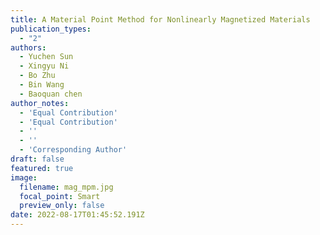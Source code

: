 ```yaml
---
title: A Material Point Method for Nonlinearly Magnetized Materials
publication_types:
  - "2"
authors:
  - Yuchen Sun
  - Xingyu Ni
  - Bo Zhu
  - Bin Wang
  - Baoquan chen
author_notes:
  - 'Equal Contribution'
  - 'Equal Contribution'
  - ''
  - ''
  - 'Corresponding Author'
draft: false
featured: true
image:
  filename: mag_mpm.jpg
  focal_point: Smart
  preview_only: false
date: 2022-08-17T01:45:52.191Z
---
```

